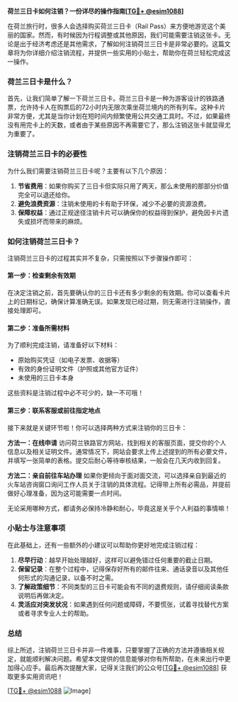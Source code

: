 **荷兰三日卡如何注销？一份详尽的操作指南[[TG💪+ @esim1088](https://t.me/s/esim1088)]**

在荷兰旅行时，很多人会选择购买荷兰三日卡（Rail Pass）来方便地游览这个美丽的国家。然而，有时候因为行程调整或其他原因，我们可能需要注销这张卡。无论是出于经济考虑还是其他需求，了解如何注销荷兰三日卡是非常必要的。这篇文章将为你详细介绍注销流程，并提供一些实用的小贴士，帮助你在荷兰轻松完成这一操作。

### 荷兰三日卡是什么？

首先，让我们简单了解一下荷兰三日卡。荷兰三日卡是一种为游客设计的铁路通票，允许持卡人在购票后的72小时内无限次乘坐荷兰境内的所有列车。这种卡片非常方便，尤其是当你计划在短时间内频繁使用公共交通工具时。不过，如果最终没有用完卡上的天数，或者由于某些原因不再需要它了，那么注销这张卡就显得尤为重要了。

### 注销荷兰三日卡的必要性

为什么我们需要注销荷兰三日卡呢？主要有以下几个原因：

1. **节省费用**：如果你购买了三日卡但实际只用了两天，那么未使用的那部分价值完全可以退还给你。
2. **避免浪费资源**：注销未使用的卡有助于环保，减少不必要的资源浪费。
3. **保障权益**：通过正规途径注销卡片可以确保你的权益得到保护，避免因卡片遗失或损坏而带来的麻烦。

### 如何注销荷兰三日卡？

注销荷兰三日卡的过程其实并不复杂，只需按照以下步骤操作即可：

#### 第一步：检查剩余有效期

在决定注销之前，首先要确认你的三日卡还有多少剩余的有效期。你可以查看卡片上的日期标记，确保计算准确无误。如果发现已经过期，则无需进行注销操作，直接处理即可。

#### 第二步：准备所需材料

为了顺利完成注销，请准备好以下材料：
- 原始购买凭证（如电子发票、收据等）
- 有效的身份证明文件（护照或其他官方证件）
- 未使用的三日卡本身

这些资料是注销过程中必不可少的，缺一不可哦！

#### 第三步：联系客服或前往指定地点

接下来就是关键环节啦！你可以选择两种方式来注销你的三日卡：

**方法一：在线申请**
访问荷兰铁路官方网站，找到相关的客服页面，提交你的个人信息以及相关证明文件。通常情况下，网站会要求上传上述提到的所有必要文件，并填写一张简单的表格。提交后耐心等待审核结果，一般会在几天内收到回复。

**方法二：亲自前往车站办理**
如果你更倾向于面对面交流，可以选择亲自到最近的火车站咨询窗口询问工作人员关于注销的具体流程。记得带上所有必需品，并提前做好心理准备，因为这可能需要一点时间。

无论采用哪种方式，都请务必保持冷静和耐心，毕竟这是关乎个人利益的事情嘛！

### 小贴士与注意事项

在此基础上，还有一些额外的小建议可以帮助你更好地完成注销过程：

1. **尽早行动**：越早开始处理越好，这样可以避免错过任何重要的截止日期。
2. **保留记录**：在整个过程中，记得保存好所有的邮件往来、通话录音以及其他任何形式的沟通记录，以备不时之需。
3. **了解政策细节**：不同类型的三日卡可能会有不同的退费规则，请仔细阅读条款说明后再做决定。
4. **灵活应对突发状况**：如果遇到任何问题或障碍，不要慌张，试着寻找替代方案或者寻求专业人士的帮助。

### 总结

综上所述，注销荷兰三日卡并非一件难事，只要掌握了正确的方法并遵循相关规定，就能顺利解决问题。希望本文提供的信息能够对你有所帮助，在未来出行中更加得心应手。最后再次提醒大家，记得关注我们的公众号[[TG💪+ @esim1088](https://t.me/s/esim1088)] 获取更多实用资讯吧！

[[TG💪+ @esim1088](https://t.me/s/esim1088) ![Image](https://i.postimg.cc/4NQfJmqS/Snipaste-2025-05-13-00-14-12.png)]